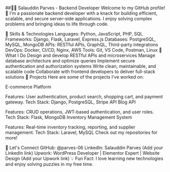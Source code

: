 ##👨‍💻 Salauddin Parves - Backend Developer
Welcome to my GitHub profile! 🚀 I'm a passionate backend developer with a knack for building efficient, scalable, and secure server-side applications. I enjoy solving complex problems and bringing ideas to life through code.

🔧 Skills & Technologies
Languages: Python, JavaScript, PHP, SQL
Frameworks: Django, Flask, Laravel, Express.js
Databases: PostgreSQL, MySQL, MongoDB
APIs: RESTful APIs, GraphQL, Third-party integrations
DevOps: Docker, CI/CD, Nginx, AWS
Tools: Git, VS Code, Postman, Linux
🌟 What I Do
Design and develop RESTful APIs and microservices
Manage database architecture and optimize queries
Implement secure authentication and authorization systems
Write clean, maintainable, and scalable code
Collaborate with frontend developers to deliver full-stack solutions
📂 Projects
Here are some of the projects I've worked on:

E-commerce Platform

Features: User authentication, product search, shopping cart, and payment gateway.
Tech Stack: Django, PostgreSQL, Stripe API
Blog API

Features: CRUD operations, JWT-based authentication, and user roles.
Tech Stack: Flask, MongoDB
Inventory Management System

Features: Real-time inventory tracking, reporting, and supplier management.
Tech Stack: Laravel, MySQL
Check out my repositories for more!

🚀 Let's Connect
GitHub: @parves-06
LinkedIn: Salauddin Parves (Add your LinkedIn link)
Upwork: WordPress Developer | Elementor Expert | Website Design (Add your Upwork link)
💡 Fun Fact: I love learning new technologies and enjoy solving puzzles in my free time.
